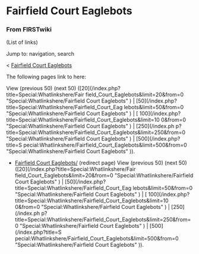 # Fairfield Court Eaglebots

### From FIRSTwiki

(List of links)

Jump to: navigation, search

&lt; [Fairfield Court
Eaglebots](/index.php?title=Fairfield_Court_Eaglebots&redirect=no "Fairfield
Court Eaglebots" )  

The following pages link to here:

View (previous 50) (next 50) ([20](/index.php?title=Special:Whatlinkshere/Fair
field_Court_Eaglebots&limit=20&from=0 "Special:Whatlinkshere/Fairfield Court
Eaglebots" ) | [50](/index.php?title=Special:Whatlinkshere/Fairfield_Court_Eag
lebots&limit=50&from=0 "Special:Whatlinkshere/Fairfield Court Eaglebots" ) | [
100](/index.php?title=Special:Whatlinkshere/Fairfield_Court_Eaglebots&limit=10
0&from=0 "Special:Whatlinkshere/Fairfield Court Eaglebots" ) | [250](/index.ph
p?title=Special:Whatlinkshere/Fairfield_Court_Eaglebots&limit=250&from=0
"Special:Whatlinkshere/Fairfield Court Eaglebots" ) | [500](/index.php?title=S
pecial:Whatlinkshere/Fairfield_Court_Eaglebots&limit=500&from=0
"Special:Whatlinkshere/Fairfield Court Eaglebots" )).

  * [Fairfield Court Eaglebots/](/index.php?title=Fairfield_Court_Eaglebots/&redirect=no "Fairfield Court Eaglebots/" ) (redirect page) 
View (previous 50) (next 50) ([20](/index.php?title=Special:Whatlinkshere/Fair
field_Court_Eaglebots&limit=20&from=0 "Special:Whatlinkshere/Fairfield Court
Eaglebots" ) | [50](/index.php?title=Special:Whatlinkshere/Fairfield_Court_Eag
lebots&limit=50&from=0 "Special:Whatlinkshere/Fairfield Court Eaglebots" ) | [
100](/index.php?title=Special:Whatlinkshere/Fairfield_Court_Eaglebots&limit=10
0&from=0 "Special:Whatlinkshere/Fairfield Court Eaglebots" ) | [250](/index.ph
p?title=Special:Whatlinkshere/Fairfield_Court_Eaglebots&limit=250&from=0
"Special:Whatlinkshere/Fairfield Court Eaglebots" ) | [500](/index.php?title=S
pecial:Whatlinkshere/Fairfield_Court_Eaglebots&limit=500&from=0
"Special:Whatlinkshere/Fairfield Court Eaglebots" )).

